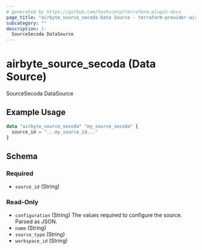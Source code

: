 ```yaml
---
# generated by https://github.com/hashicorp/terraform-plugin-docs
page_title: "airbyte_source_secoda Data Source - terraform-provider-airbyte"
subcategory: ""
description: |-
  SourceSecoda DataSource
---
```


# airbyte_source_secoda (Data Source)

SourceSecoda DataSource

## Example Usage

```terraform
data "airbyte_source_secoda" "my_source_secoda" {
  source_id = "...my_source_id..."
}
```

<!-- schema generated by tfplugindocs -->
## Schema

### Required

- `source_id` (String)

### Read-Only

- `configuration` (String) The values required to configure the source. Parsed as JSON.
- `name` (String)
- `source_type` (String)
- `workspace_id` (String)
